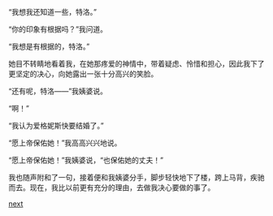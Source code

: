 
“我想我还知道一些，特洛。”

“你的印象有根据吗？”我问道。

“我想是有根据的，特洛。”

她目不转睛地看着我，在她那疼爱的神情中，带着疑虑、怜惜和担心，因此我下了更坚定的决心，向她露出一张十分高兴的笑脸。

“还有呢，特洛——”我姨婆说。

“啊！”

“我认为爱格妮斯快要结婚了。”

“愿上帝保佑她！”我高高兴兴地说。

“愿上帝保佑她！”我姨婆说，“也保佑她的丈夫！”

我也随声附和了一句，接着便和我姨婆分手，脚步轻快地下了楼，跨上马背，疾驰而去。现在，我比以前更有充分的理由，去做我决心要做的事了。

[next](page762.md)